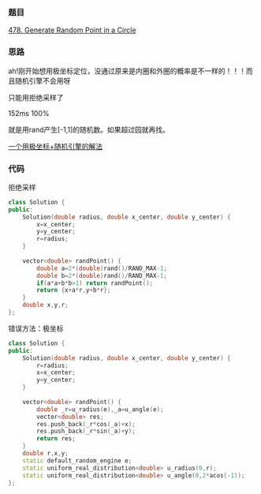 ###  题目
[478. Generate Random Point in a Circle](https://leetcode-cn.com/problems/generate-random-point-in-a-circle/solution/)
### 思路
ah!刚开始想用极坐标定位，没通过原来是内圈和外圈的概率是不一样的！！！而且随机引擎不会用呀  

只能用拒绝采样了

152ms  100%

就是用rand产生[-1,1]的随机数。如果超过园就再找。

[一个用极坐标+随机引擎的解法](https://leetcode-cn.com/problems/generate-random-point-in-a-circle/comments/91677)
### 代码
拒绝采样
```c++
class Solution {
public:
    Solution(double radius, double x_center, double y_center) {
        x=x_center;
        y=y_center;
        r=radius;
    }
    
    vector<double> randPoint() {
        double a=2*(double)rand()/RAND_MAX-1;
        double b=2*(double)rand()/RAND_MAX-1;
        if(a*a+b*b>1) return randPoint();
        return {x+a*r,y+b*r};
    }
    double x,y,r;
};
```

错误方法：极坐标
```c++
class Solution {
public:
    Solution(double radius, double x_center, double y_center) {
        r=radius;
        x=x_center;
        y=y_center;
    }
    
    vector<double> randPoint() {
        double _r=u_radius(e),_a=u_angle(e);
        vector<double> res;
        res.push_back(_r*cos(_a)+x);
        res.push_back(_r*sin(_a)+y);
        return res;
    }
    double r,x,y;
    static default_random_engine e;
    static uniform_real_distribution<double> u_radius(0,r);
    static uniform_real_distribution<double> u_angle(0,2*acos(-1));
};
```
